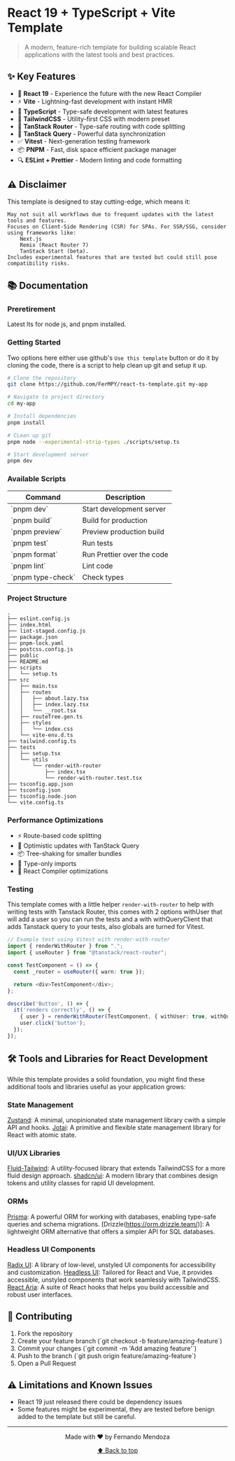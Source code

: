 # React 19 + TypeScript + Vite Template

> A modern, feature-rich template for building scalable React applications with the latest tools and best practices.

## ✨ Key Features

- 🚀 **React 19** - Experience the future with the new React Compiler
- ⚡ **Vite** - Lightning-fast development with instant HMR
- 🎯 **TypeScript** - Type-safe development with latest features
- 🎨 **TailwindCSS** - Utility-first CSS with modern preset
- 🔄 **TanStack Router** - Type-safe routing with code splitting
- 📡 **TanStack Query** - Powerful data synchronization
- ✅ **Vitest** - Next-generation testing framework
- 📦 **PNPM** - Fast, disk space efficient package manager
- 🔍 **ESLint + Prettier** - Modern linting and code formatting

## ⚠️ Disclaimer

This template is designed to stay cutting-edge, which means it:

    May not suit all workflows due to frequent updates with the latest tools and features.
    Focuses on Client-Side Rendering (CSR) for SPAs. For SSR/SSG, consider using frameworks like:
        Next.js
        Remix (React Router 7)
        TanStack Start (beta).
    Includes experimental features that are tested but could still pose compatibility risks.

## 📚 Documentation

### Preretirement

Latest lts for node js, and pnpm installed.

### Getting Started

Two options here either use github's `Use this template` button or do it by cloning the code, there is a script to help clean up git and setup it up.

```bash
# Clone the repository
git clone https://github.com/FerMPY/react-ts-template.git my-app

# Navigate to project directory
cd my-app

# Install dependencies
pnpm install

# CLean up git
pnpm node --experimental-strip-types ./scripts/setup.ts

# Start development server
pnpm dev
```

### Available Scripts

| Command             | Description                |
| ------------------- | -------------------------- |
| \`pnpm dev\`        | Start development server   |
| \`pnpm build\`      | Build for production       |
| \`pnpm preview\`    | Preview production build   |
| \`pnpm test\`       | Run tests                  |
| \`pnpm format\`     | Run Prettier over the code |
| \`pnpm lint\`       | Lint code                  |
| \`pnpm type-check\` | Check types                |

### Project Structure

```
.
├── eslint.config.js
├── index.html
├── lint-staged.config.js
├── package.json
├── pnpm-lock.yaml
├── postcss.config.js
├── public
├── README.md
├── scripts
│   └── setup.ts
├── src
│   ├── main.tsx
│   ├── routes
│   │   ├── about.lazy.tsx
│   │   ├── index.lazy.tsx
│   │   └── __root.tsx
│   ├── routeTree.gen.ts
│   ├── styles
│   │   └── index.css
│   └── vite-env.d.ts
├── tailwind.config.ts
├── tests
│   ├── setup.tsx
│   └── utils
│       └── render-with-router
│           ├── index.tsx
│           └── render-with-router.test.tsx
├── tsconfig.app.json
├── tsconfig.json
├── tsconfig.node.json
└── vite.config.ts
```

### Performance Optimizations

- ⚡ Route-based code splitting
- 🔄 Optimistic updates with TanStack Query
- 📦 Tree-shaking for smaller bundles
- 🎯 Type-only imports
- 🚀 React Compiler optimizations

### Testing

This template comes with a little helper `render-with-router` to help with writing tests with Tanstack Router, this comes with 2 options withUser that will add a user so you can run the tests and a with withQueryClient that adds Tanstack query to your tests, also globals are turned for Vitest.

```typescript
// Example test using Vitest with render-with-router
import { renderWithRouter } from ".";
import { useRouter } from "@tanstack/react-router";

const TestComponent = () => {
  const _router = useRouter({ warn: true });

  return <div>TestComponent</div>;
};

describe('Button', () => {
  it('renders correctly', () => {
    { user } = renderWithRouter(TestComponent, { withUser: true, withQueryClient: true });
    user.click('button');
  });
});
```

## 🛠️ Tools and Libraries for React Development

While this template provides a solid foundation, you might find these additional tools and libraries useful as your application grows:

### State Management

[Zustand](https://zustand.docs.pmnd.rs/getting-started/introduction): A minimal, unopinionated state management library cwith a simple API and hooks.
[Jotai](https://jotai.org/): A primitive and flexible state management library for React with atomic state.

### UI/UX Libraries

[Fluid-Tailwind](https://fluid.tw/): A utility-focused library that extends TailwindCSS for a more fluid design approach.
[shadcn/ui](https://ui.shadcn.com/c): A modern library that combines design tokens and utility classes for rapid UI development.

### ORMs

[Prisma](https://www.prisma.io/): A powerful ORM for working with databases, enabling type-safe queries and schema migrations.
[Drizzle(https://orm.drizzle.team/)]: A lightweight ORM alternative that offers a simpler API for SQL databases.

### Headless UI Components

[Radix UI](https://www.radix-ui.com/): A library of low-level, unstyled UI components for accessibility and customization.
[Headless UI](https://headlessui.com/): Tailored for React and Vue, it provides accessible, unstyled components that work seamlessly with TailwindCSS.
[React Aria](https://react-spectrum.adobe.com/react-aria/index.html): A suite of React hooks that helps you build accessible and robust user interfaces.

## 🤝 Contributing

1. Fork the repository
2. Create your feature branch (\`git checkout -b feature/amazing-feature\`)
3. Commit your changes (\`git commit -m 'Add amazing feature'\`)
4. Push to the branch (\`git push origin feature/amazing-feature\`)
5. Open a Pull Request

## ⚠️ Limitations and Known Issues

- React 19 just released there could be dependency issues
- Some features might be experimental, they are tested before benign added to the template but still be careful.

---

<div align="center">

Made with ❤️ by Fernando Mendoza

[⬆ Back to top](#react-19--typescript--vite-template)

</div>
